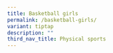 ```yaml
---
title: Basketball girls
permalink: /basketball-girls/
variant: tiptap
description: ""
third_nav_title: Physical sports
---
```

<p></p>